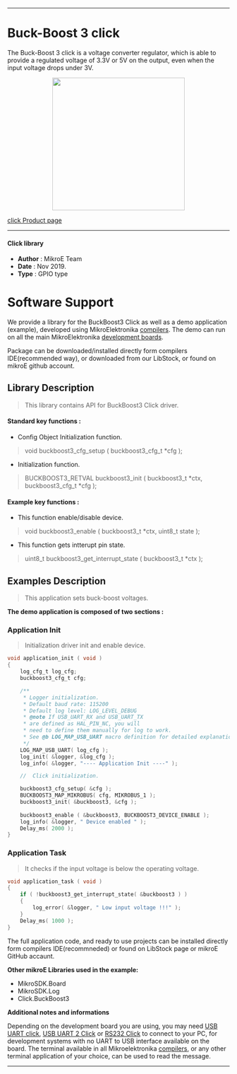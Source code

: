 
---
# Buck-Boost 3 click

The Buck-Boost 3 click is a voltage converter regulator, which is able to provide a regulated voltage of 3.3V or 5V on the output, even when the input voltage drops under 3V.

<p align="center">
  <img src="https://download.mikroe.com/images/click_for_ide/buckboost3_click.png" height=300px>
</p>

[click Product page](https://www.mikroe.com/buck-boost-3-click)

---

#### Click library 

- **Author**        : MikroE Team
- **Date**          : Nov 2019.
- **Type**          : GPIO type


# Software Support

We provide a library for the BuckBoost3 Click 
as well as a demo application (example), developed using MikroElektronika 
[compilers](https://shop.mikroe.com/compilers). 
The demo can run on all the main MikroElektronika [development boards](https://shop.mikroe.com/development-boards).

Package can be downloaded/installed directly form compilers IDE(recommended way), or downloaded from our LibStock, or found on mikroE github account. 

## Library Description

> This library contains API for BuckBoost3 Click driver.

#### Standard key functions :

- Config Object Initialization function.
> void buckboost3_cfg_setup ( buckboost3_cfg_t *cfg ); 
 
- Initialization function.
> BUCKBOOST3_RETVAL buckboost3_init ( buckboost3_t *ctx, buckboost3_cfg_t *cfg );


#### Example key functions :

- This function enable/disable device.
> void buckboost3_enable ( buckboost3_t *ctx, uint8_t state );

 
- This function gets intterupt pin state.
> uint8_t buckboost3_get_interrupt_state ( buckboost3_t *ctx );

## Examples Description

> This application sets buck-boost voltages.

**The demo application is composed of two sections :**

### Application Init 

> Initialization driver init and enable device.

```c
void application_init ( void )
{
    log_cfg_t log_cfg;
    buckboost3_cfg_t cfg;

    /** 
     * Logger initialization.
     * Default baud rate: 115200
     * Default log level: LOG_LEVEL_DEBUG
     * @note If USB_UART_RX and USB_UART_TX 
     * are defined as HAL_PIN_NC, you will 
     * need to define them manually for log to work. 
     * See @b LOG_MAP_USB_UART macro definition for detailed explanation.
     */
    LOG_MAP_USB_UART( log_cfg );
    log_init( &logger, &log_cfg );
    log_info( &logger, "---- Application Init ----" );

    //  Click initialization.

    buckboost3_cfg_setup( &cfg );
    BUCKBOOST3_MAP_MIKROBUS( cfg, MIKROBUS_1 );
    buckboost3_init( &buckboost3, &cfg );
    
    buckboost3_enable ( &buckboost3, BUCKBOOST3_DEVICE_ENABLE );
    log_info( &logger, " Device enabled " );
    Delay_ms( 2000 );
}
```

### Application Task

> It checks if the input voltage is below the operating voltage.

```c
void application_task ( void )
{
    if ( !buckboost3_get_interrupt_state( &buckboost3 ) )
    {
        log_error( &logger, " Low input voltage !!!" );
    }
    Delay_ms( 1000 );
}
```

The full application code, and ready to use projects can be  installed directly form compilers IDE(recommneded) or found on LibStock page or mikroE GitHub accaunt.

**Other mikroE Libraries used in the example:** 

- MikroSDK.Board
- MikroSDK.Log
- Click.BuckBoost3

**Additional notes and informations**

Depending on the development board you are using, you may need 
[USB UART click](https://shop.mikroe.com/usb-uart-click), 
[USB UART 2 Click](https://shop.mikroe.com/usb-uart-2-click) or 
[RS232 Click](https://shop.mikroe.com/rs232-click) to connect to your PC, for 
development systems with no UART to USB interface available on the board. The 
terminal available in all Mikroelektronika 
[compilers](https://shop.mikroe.com/compilers), or any other terminal application 
of your choice, can be used to read the message.



---
